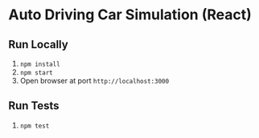 # Auto Driving Car Simulation (React)

## Run Locally
1. `npm install`
2. `npm start`
3. Open browser at port `http://localhost:3000`

## Run Tests
1. `npm test`
